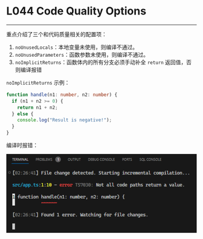 # L044 Code Quality Options
---

重点介绍了三个和代码质量相关的配置项：

1. `noUnusedLocals`：本地变量未使用，则编译不通过。
2. `noUnusedParameters`：函数参数未使用，则编译不通过。
3. `noImplicitReturns`：函数体内的所有分支必须手动补全 `return` 返回值，否则编译报错

`noImplicitReturns` 示例：

```ts
function handle(n1: number, n2: number) {
  if (n1 + n2 >= 0) {
    return n1 + n2;
  } else {
    console.log("Result is negative!");
  }
}
```

编译时报错：

![test no implicit returns](../assets/44-1.png)
